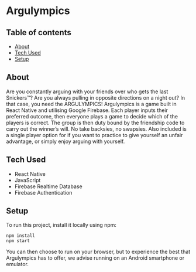 # Argulympics

## Table of contents

- [About](#about)
- [Tech Used](#tech-used)
- [Setup](#setup)

## About

Are you constantly arguing with your friends over who gets the last Snickers:tm:? Are you always pulling in opposite directions on a night out? In that case, you need the ARGULYMPICS!
Argulympics is a game built in React Native and utilising Google Firebase. Each player inputs their preferred outcome, then everyone plays a game to decide which of the players is correct. The group is then duty bound by the friendship code to carry out the winner’s will. No take backsies, no swapsies.
Also included is a single player option for if you want to practice to give yourself an unfair advantage, or simply enjoy arguing with yourself.

## Tech Used

- React Native
- JavaScript
- Firebase Realtime Database
- Firebase Authentication

## Setup

To run this project, install it locally using npm:

```
npm install
npm start
```

You can then choose to run on your browser, but to experience the best that Argulympics has to offer, we advise running on an Android smartphone or emulator.
